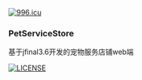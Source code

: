 <a href="https://996.icu"><img src="https://img.shields.io/badge/link-996.icu-red.svg" alt="996.icu"></a>

### PetServiceStore
基于jfinal3.6开发的宠物服务店铺web端


[![LICENSE](https://img.shields.io/badge/license-NPL%20(The%20996%20Prohibited%20License)-blue.svg)](https://github.com/996icu/996.ICU/blob/master/LICENSE)
